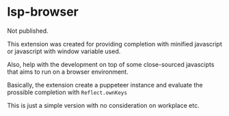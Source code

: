 # lsp-browser

Not published.

This extension was created for providing completion with minified javascript or javascript with window variable used.

Also, help with the development on top of some close-sourced javascipts that aims to run on a browser environment.

Basically, the extension create a puppeteer instance and evaluate the prossible completion with `Reflect.ownKeys`

This is just a simple version with no consideration on workplace etc.